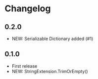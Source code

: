 # Changelog


## 0.2.0

- NEW: Serializable Dictionary added (#1)

## 0.1.0

- First release
- NEW: StringExtension.TrimOrEmpty()
